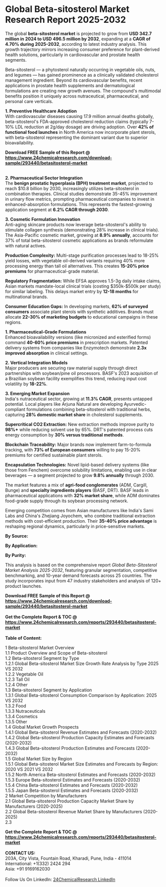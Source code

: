 <h1>Global Beta-sitosterol Market Research Report 2025-2032</h1><p>The global <strong>beta-sitosterol market</strong> is projected to grow from <strong>USD 342.7 million in 2024 to USD 496.5 million by 2032</strong>, expanding at a <strong>CAGR of 4.70% during 2025-2032</strong>, according to latest industry analysis. This growth trajectory mirrors increasing consumer preference for plant-derived health solutions, particularly in cardiovascular and prostate health segments.</p><p>Beta-sitosterol — a phytosterol naturally occurring in vegetable oils, nuts, and legumes — has gained prominence as a clinically validated cholesterol management ingredient. Beyond its cardiovascular benefits, recent applications in prostate health supplements and dermatological formulations are creating new growth avenues. The compound's multimodal benefits position it uniquely across nutraceutical, pharmaceutical, and personal care verticals.</p><p><strong>1. Preventive Healthcare Adoption</strong><br>
With cardiovascular diseases causing 17.9 million annual deaths globally, beta-sitosterol's FDA-approved cholesterol reduction claims (typically 7-10% LDL reduction at 2g/day dosage) are driving adoption. Over <strong>42% of functional food launches</strong> in North America now incorporate plant sterols, with beta-sitosterol representing the dominant variant due to superior bioavailability.</p><div><b>Download FREE Sample of this Report @ 
            <a href="https://www.24chemicalresearch.com/download-sample/293440/betasitosterol-market">
            https://www.24chemicalresearch.com/download-sample/293440/betasitosterol-market</a></b></div><br><p><strong>2. Pharmaceutical Sector Integration</strong><br>
The <strong>benign prostatic hyperplasia (BPH) treatment market</strong>, projected to reach $10.8 billion by 2030, increasingly utilizes beta-sitosterol in combination therapies. Clinical studies demonstrate 35-45% improvement in urinary flow metrics, prompting pharmaceutical companies to invest in enhanced-absorption formulations. This represents the fastest-growing application segment at <strong>6.2% CAGR through 2030</strong>.</p><p><strong>3. Cosmetic Formulation Innovation</strong><br>
Anti-aging skincare products now leverage beta-sitosterol's ability to stimulate collagen synthesis (demonstrating 28% increase in clinical trials). The Asia-Pacific cosmetic market, growing at <strong>8.9% annually</strong>, accounts for 37% of total beta-sitosterol cosmetic applications as brands reformulate with natural actives.</p><p><strong>Production Complexity:</strong> Multi-stage purification processes lead to 18-25% yield losses, with vegetable oil-derived variants requiring 40% more processing energy than tall oil alternatives. This creates <strong>15-20% price premiums</strong> for pharmaceutical-grade material.</p><p><strong>Regulatory Fragmentation:</strong> While EFSA approves 1.5-3g daily intake claims, Asian markets mandate-local clinical trials (costing $350k-$500k per study) for similar labeling. This delays market entry by <strong>12-18 months</strong> for multinational brands.</p><p><strong>Consumer Education Gaps:</strong> In developing markets, <strong>62% of surveyed consumers</strong> associate plant sterols with synthetic additives. Brands must allocate <strong>22-30% of marketing budgets</strong> to educational campaigns in these regions.</p><p><strong>1. Pharmaceutical-Grade Formulations</strong><br>
Enhanced bioavailability versions (like micronized and esterified forms) command <strong>40-60% price premiums</strong> in prescription markets. Patented delivery systems from companies like Enzymotech demonstrate <strong>2.3x improved absorption</strong> in clinical settings.</p><p><strong>2. Vertical Integration Models</strong><br>
Major producers are securing raw material supply through direct partnerships with soybean/pine oil processors. BASF's 2023 acquisition of a Brazilian soybean facility exemplifies this trend, reducing input cost volatility by <strong>18-22%</strong>.</p><p><strong>3. Emerging Market Expansion</strong><br>
India's nutraceutical sector, growing at <strong>11.3% CAGR</strong>, presents untapped potential. Local players like Arjuna Natural are developing Ayurvedic-compliant formulations combining beta-sitosterol with traditional herbs, capturing <strong>28% domestic market share</strong> in cholesterol supplements.</p><p><strong>Supercritical CO2 Extraction:</strong> New extraction methods improve purity to <strong>98%+</strong> while reducing solvent use by 65%. DRT's patented process cuts energy consumption by <strong>30% versus traditional methods</strong>.</p><p><strong>Blockchain Traceability:</strong> Major brands now implement farm-to-formula tracking, with <strong>73% of European consumers</strong> willing to pay 15-20% premiums for certified sustainable plant sterols.</p><p><strong>Encapsulation Technologies:</strong> Novel lipid-based delivery systems (like those from Fenchem) overcome solubility limitations, enabling use in clear beverages — a segment projected to grow <strong>9.8% annually</strong> through 2030.</p><p>The market features a mix of <strong>agri-food conglomerates</strong> (ADM, Cargill, Bunge) and <strong>specialty ingredients players</strong> (BASF, DRT). BASF leads in pharmaceutical applications with <strong>32% market share</strong>, while ADM dominates food-grade supply through its soybean processing network.</p><p>Emerging competition comes from Asian manufacturers like India's Sami Labs and China's Zhejiang Joyochem, who combine traditional extraction methods with cost-efficient production. Their <strong>35-40% price advantage</strong> is reshaping regional dynamics, particularly in price-sensitive markets.</p><p><strong>By Source:</strong></p><p><strong>By Application:</strong></p><p><strong>By Purity:</strong></p><p>This analysis is based on the comprehensive report <em>Global Beta-Sitosterol Market Analysis 2025-2032</em>, featuring granular segmentation, competitive benchmarking, and 10-year demand forecasts across 25 countries. The study incorporates input from 47 industry stakeholders and analysis of 120+ product launches.</p><div><b>Download FREE Sample of this Report @ 
            <a href="https://www.24chemicalresearch.com/download-sample/293440/betasitosterol-market">
            https://www.24chemicalresearch.com/download-sample/293440/betasitosterol-market</a></b></div><br><div><b>Get the Complete Report & TOC @ 
            <a href="https://www.24chemicalresearch.com/reports/293440/betasitosterol-market">
            https://www.24chemicalresearch.com/reports/293440/betasitosterol-market</a></b></div><br>
            <b>Table of Content:</b><p>1 Beta-sitosterol Market Overview<br />
    1.1 Product Overview and Scope of Beta-sitosterol<br />
    1.2 Beta-sitosterol Segment by Type<br />
        1.2.1 Global Beta-sitosterol Market Size Growth Rate Analysis by Type 2025 VS 2032<br />
        1.2.2 Vegetable Oil<br />
        1.2.3 Tall Oil<br />
        1.2.4 Other<br />
    1.3 Beta-sitosterol Segment by Application<br />
        1.3.1 Global Beta-sitosterol Consumption Comparison by Application: 2025 VS 2032<br />
        1.3.2 Food<br />
        1.3.3 Nutraceuticals<br />
        1.3.4 Cosmetics<br />
        1.3.5 Other<br />
    1.4 Global Market Growth Prospects<br />
        1.4.1 Global Beta-sitosterol Revenue Estimates and Forecasts (2020-2032)<br />
        1.4.2 Global Beta-sitosterol Production Capacity Estimates and Forecasts (2020-2032)<br />
        1.4.3 Global Beta-sitosterol Production Estimates and Forecasts (2020-2032)<br />
    1.5 Global Market Size by Region<br />
        1.5.1 Global Beta-sitosterol Market Size Estimates and Forecasts by Region: 2020 VS 2021 VS 2032<br />
        1.5.2 North America Beta-sitosterol Estimates and Forecasts (2020-2032)<br />
        1.5.3 Europe Beta-sitosterol Estimates and Forecasts (2020-2032)<br />
        1.5.4 China Beta-sitosterol Estimates and Forecasts (2020-2032)<br />
        1.5.5 Japan Beta-sitosterol Estimates and Forecasts (2020-2032)<br />
2 Market Competition by Manufacturers<br />
    2.1 Global Beta-sitosterol Production Capacity Market Share by Manufacturers (2020-2025)<br />
    2.2 Global Beta-sitosterol Revenue Market Share by Manufacturers (2020-2025)<br />
    2.3 </p><div><b>Get the Complete Report & TOC @ 
            <a href="https://www.24chemicalresearch.com/reports/293440/betasitosterol-market">
            https://www.24chemicalresearch.com/reports/293440/betasitosterol-market</a></b></div><br><b>CONTACT US:</b><br>
            203A, City Vista, Fountain Road, Kharadi, Pune, India - 411014<br>
            International: +1(332) 2424 294<br>
            Asia: +91 9169162030 <br><br>
            Follow Us On LinkedIn: <a href="https://www.linkedin.com/company/24chemicalresearch/">24ChemicalResearch LinkedIn</a>